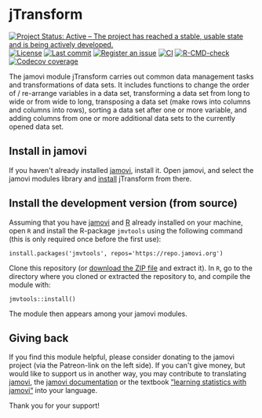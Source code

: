 # jTransform

<!---
<br clear="all">
--->

<!-- badges: start -->
[![Project Status: Active – The project has reached a stable, usable
state and is being actively
developed.](https://www.repostatus.org/badges/latest/active.svg)](https://www.repostatus.org/#active)
[![License](https://img.shields.io/badge/License-AGPL%20v3-green.svg)](https://www.gnu.org/licenses/agpl-3.0.html)
[![Last commit](https://img.shields.io/github/last-commit/sjentsch/jTransform?logo=GitHub)](https://github.com/sjentsch/jTransform)
[![Register an issue](https://img.shields.io/github/issues/sjentsch/jTransform?color=%23fa251e&logo=GitHub)](https://github.com/sjentsch/jTransform/issues)
[![CI](https://github.com/sjentsch/jTransform/actions/workflows/ci.yml/badge.svg)](https://github.com/sjentsch/jTransform/actions/workflows/ci.yml)
[![R-CMD-check](https://github.com/sjentsch/jTransform/actions/workflows/R-CMD-check.yaml/badge.svg)](https://github.com/sjentsch/jTransform/actions/workflows/R-CMD-check.yaml)
[![Codecov coverage](https://codecov.io/gh/sjentsch/jTransform/branch/main/graph/badge.svg)](https://app.codecov.io/gh/sjentsch/jTransform?branch=main)
<!-- badges: end -->

<!---
[![Documentation](https://img.shields.io/badge/documentation-is_here-blue)](https://sjentsch.github.io/jmvReadWrite/)
--->

The jamovi module jTransform carries out common data management tasks and
transformations of data sets. It includes functions to change the order of /
re-arrange variables in a data set, transforming a data set from long to wide
or from wide to long, transposing a data set (make rows into columns and
columns into rows), sorting a data set after one or more variable, and adding
columns from one or more additional data sets to the currently opened data set.

<!---
<center>
<img width="300" src="https://gamlj.github.io/commons/pics/ui.png" class="img-responsive" alt="">
</center>
<br>
--->


## Install in jamovi

If you haven't already installed [jamovi](https://www.jamovi.org/download.html),
install it. Open jamovi, and select the jamovi modules library and
[install](https://jamovi.readthedocs.io/en/latest/howto/howto_Install_modules.html)
jTransform from there.

<!---
<center>
<img width="600" src="https://gamlj.github.io/glm/install.png" class="img-responsive" alt="">
</center>
--->


## Install the development version (from source)

Assuming that you have [jamovi](https://www.jamovi.org/download.html) and 
[R](https://cran.r-project.org/) already installed on your machine, open
`R` and install the R-package `jmvtools` using the following command (this
is only required once before the first use):

```
install.packages('jmvtools', repos='https://repo.jamovi.org')
```


Clone this repository (or [download the ZIP file](../../archive/refs/heads/main.zip)
and extract it). In `R`, go to the directory where you cloned or extracted the
repository to, and compile the module with:

```
jmvtools::install()
```

The module then appears among your jamovi modules.


## Giving back

If you find this module helpful, please consider donating to the jamovi project (via
the Patreon-link on the left side).
If you can't give money, but would like to support us in another way, you may contribute
to translating [jamovi](https://hosted.weblate.org/engage/jamovi/), the
[jamovi documentation](https://hosted.weblate.org/engage/jamovidocs/) or the textbook
[”learning statistics with jamovi“](https://hosted.weblate.org/engage/jamovi/) into your
language.

Thank you for your support!
